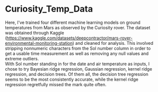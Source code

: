 # Curiosity_Temp_Data
Here, I've trained four different machine learning models on ground temperatures from Mars as observed by the Curiosity rover. The dataset was obtained through Kaggle (https://www.kaggle.com/datasets/deepcontractor/mars-rover-environmental-monitoring-station) and cleaned for analysis. This involved stripping nonnumeric characters from the Sol number column in order to get a usable time measurement as well as removing any null values and extreme outliers.  
With Sol number standing in for the date and air temperature as inputs, I chose to try Bayesian ridge regression, Gaussian regression, kernel ridge regression, and decision trees. 
Of them all, the decision tree regression seems to be the most consistently accurate, while the kernel ridge regression regretfully missed the mark quite often. 
